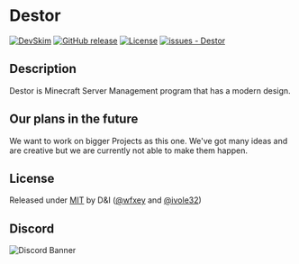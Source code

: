 # Destor

[![DevSkim](https://github.com/wfxey/Destor/actions/workflows/devskim.yml/badge.svg)](https://github.com/wfxey/Destor/actions/workflows/devskim.yml)
[![GitHub release](https://img.shields.io/github/release/wfxey/Destor?include_prereleases=&sort=semver&color=blue)](https://github.com/wfxey/Destor/releases/)
[![License](https://img.shields.io/badge/License-MIT-blue)](#license)
[![issues - Destor](https://img.shields.io/github/issues/wfxey/Destor)](https://github.com/wfxey/Destor/issues)

## Description
Destor is Minecraft Server Management program that has a modern design.

## Our plans in the future
We want to work on bigger Projects as this one. We've got many ideas and are creative but we are currently not able to make them happen.

## License

Released under [MIT](/LICENSE) by D&I ([@wfxey](https://github.com/wfxey) and [@ivole32](https://github.com/ivole32))

## Discord
![Discord Banner](https://discord.com/api/guilds/1230908371490570314/widget.png?style=banner2)
